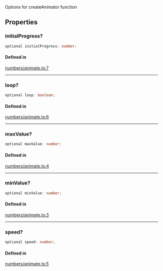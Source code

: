 Options for createAnimator function

## Properties

### initialProgress?

```ts
optional initialProgress: number;
```

#### Defined in

[numbers/animate.ts:7](https://github.com/Tismas/naszos-utils/blob/d1a1eb2a775799ea1a271a00b3a6cade833871d8/src/numbers/animate.ts#L7)

***

### loop?

```ts
optional loop: boolean;
```

#### Defined in

[numbers/animate.ts:6](https://github.com/Tismas/naszos-utils/blob/d1a1eb2a775799ea1a271a00b3a6cade833871d8/src/numbers/animate.ts#L6)

***

### maxValue?

```ts
optional maxValue: number;
```

#### Defined in

[numbers/animate.ts:4](https://github.com/Tismas/naszos-utils/blob/d1a1eb2a775799ea1a271a00b3a6cade833871d8/src/numbers/animate.ts#L4)

***

### minValue?

```ts
optional minValue: number;
```

#### Defined in

[numbers/animate.ts:3](https://github.com/Tismas/naszos-utils/blob/d1a1eb2a775799ea1a271a00b3a6cade833871d8/src/numbers/animate.ts#L3)

***

### speed?

```ts
optional speed: number;
```

#### Defined in

[numbers/animate.ts:5](https://github.com/Tismas/naszos-utils/blob/d1a1eb2a775799ea1a271a00b3a6cade833871d8/src/numbers/animate.ts#L5)
